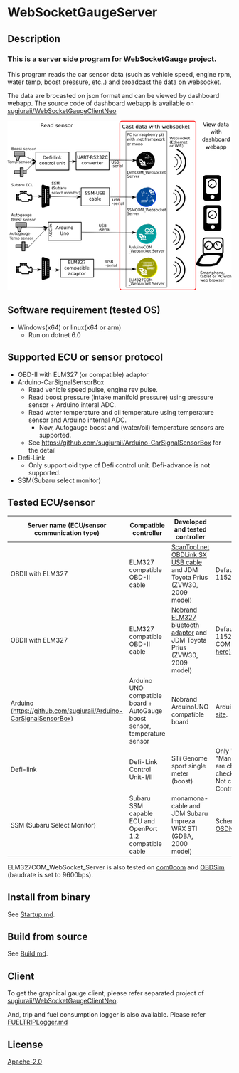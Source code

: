 # WebSocketGaugeServer

## Description
### This is a server side program for WebSocketGauge project.

This program reads the car sensor data (such as vehicle speed, engine rpm, water temp, boost pressure, etc..) and broadcast the data on websocket.

The data are brocasted on json format and can be viewed by dashboard webapp.
The source code of dashboard webapp is available on [sugiuraii/WebSocketGaugeClientNeo](https://github.com/sugiuraii/WebSocketGaugeClientNeo)

![WebsocketDiagram](README.img/WebsocketServerDiagram.png)

## Software requirement (tested OS)
* Windows(x64) or linux(x64 or arm)
	* Run on dotnet 6.0

## Supported ECU or sensor protocol
* OBD-II with ELM327 (or compatible) adaptor
* Arduino-CarSignalSensorBox 
	* Read vehicle speed pulse, engine rev pulse.
	* Read boost pressure (intake manifold pressure) using pressure sensor + Arduino interal ADC.
	* Read water temperature and oil temperature using temperature sensor and Arduino internal ADC.
		* Now, Autogauge boost and (water/oil) temperature sensors are supported.
	* See https://github.com/sugiuraii/Arduino-CarSignalSensorBox for the detail
* Defi-Link
	* Only support old type of Defi control unit. Defi-advance is not supported.
* SSM(Subaru select monitor)

## Tested ECU/sensor
| Server name (ECU/sensor communication type) | Compatible controller | Developed and tested controller | Remarks |
|--------|--------|--------|--------|
| OBDII with ELM327 | ELM327 compatible OBD-II cable | [ScanTool.net OBDLink SX USB cable](https://www.scantool.net/obdlink-sx/) and JDM Toyota Prius (ZVW30, 2009 model) | Default baud rate is set to 115200bps |
| OBDII with ELM327 | ELM327 compatible OBD-II cable | [Nobrand ELM327 bluetooth adaptor](https://www.amazon.co.jp/gp/product/B00IY4RKVG/) and JDM Toyota Prius (ZVW30, 2009 model) | Default baud rate is set to 115200bps. Tested on linux. Virtual COM port is creaetd by rfcomm. [(see here)](https://en.opensuse.org/SDB:ELM327_based_ODB2_scan_tool)  |
| Arduino (https://github.com/sugiuraii/Arduino-CarSignalSensorBox) | Arduino UNO compatible board + AutoGauge boost sensor, temperature sensor| Nobrand ArduinoUNO compatible board | Arduino sketch is available on [this site](https://github.com/sugiuraii/Arduino-CarSignalSensorBox).|
| Defi-link | Defi-Link Control Unit-I/II  | STi Genome sport single meter (boost) | Only "Engine_Speed (rpm)" and "Manifold_Absolute_Pressure(boost)" are checked. Other sensors are not checked .<br> Not compatible with Defi ADVANCE Control Unit.|
| SSM (Subaru Select Monitor) | Subaru SSM capable ECU and OpenPort 1.2 compatible cable | monamona-cable and JDM Subaru Impreza WRX STI (GDBA, 2000 model) | Schematics seems to be open on [this OSDN site](https://ja.osdn.net/projects/ecuexplorer/docman/)<br> |

ELM327COM_WebSocket_Server is also tested on [com0com](https://sourceforge.net/projects/com0com/) and [OBDSim](https://icculus.org/obdgpslogger/obdsim.html) (baudrate is set to 9600bps).

## Install from binary
See [Startup.md](Startup.md).

## Build from source
See [Build.md](Build.md).

## Client
To get the graphical gauge client, please refer separated project of [sugiuraii/WebSocketGaugeClientNeo](https://github.com/sugiuraii/WebSocketGaugeClientNeo).

And, trip and fuel consumption logger is also available. Please refer [FUELTRIPLogger.md](./FUELTRIPLogger.md)

## <a name="license">License</a>
[Apache-2.0](https://github.com/sugiuraii/DefiSSMCOM_WebsocketServer/blob/master/LICENSE)
